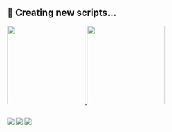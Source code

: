 ## 📃 Creating new scripts...

<div align="side">
  <a href="https://github.com/yFnLK">
  <img height="180em" src="https://github-readme-stats.vercel.app/api?username=yFnLK&show_icons=true&theme=merko&include_all_commits=true&count_private=true"/
<div align="side">
  <img height="180em" src="https://github-readme-stats.vercel.app/api/top-langs/?username=yFnLK&layout=compact&langs_count=7&theme=merko"/>
</div>

##

<div> 
  <a href="https://www.youtube.com/channel/UC_YEHnxldRbM7_3vSKn-IoA" target="_blank"><img src="https://img.shields.io/badge/YouTube-000000?style=for-the-badge&logo=youtube&logoColor=white" target="_blank"></a>
 	<a href="https://steamcommunity.com/id/fytnl/" target="_blank"><img src="https://img.shields.io/badge/steam-%23000000.svg?style=for-the-badge&logo=steam&logoColor=white" target="_blank"></a>
 <a href="https://discord.gg/wagxzStdcR" target="_blank"><img src="https://img.shields.io/badge/Discord-000000?style=for-the-badge&logo=discord&logoColor=white" target="_blank"></a> 
</a>
